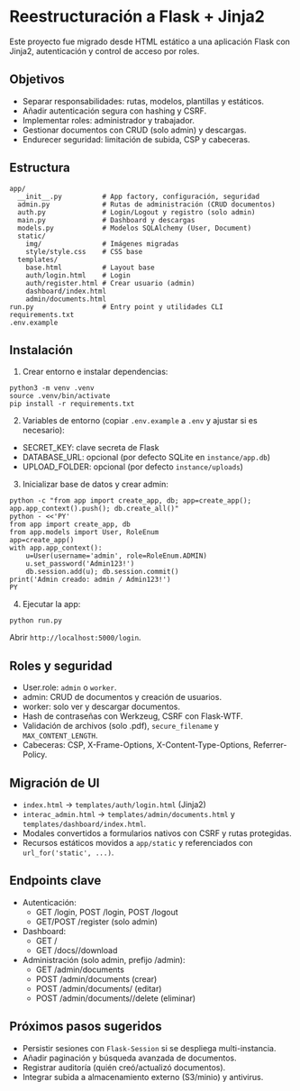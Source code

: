 # Reestructuración a Flask + Jinja2

Este proyecto fue migrado desde HTML estático a una aplicación Flask con Jinja2, autenticación y control de acceso por roles.

## Objetivos
- Separar responsabilidades: rutas, modelos, plantillas y estáticos.
- Añadir autenticación segura con hashing y CSRF.
- Implementar roles: administrador y trabajador.
- Gestionar documentos con CRUD (solo admin) y descargas.
- Endurecer seguridad: limitación de subida, CSP y cabeceras.

## Estructura
```
app/
  __init__.py          # App factory, configuración, seguridad
  admin.py             # Rutas de administración (CRUD documentos)
  auth.py              # Login/Logout y registro (solo admin)
  main.py              # Dashboard y descargas
  models.py            # Modelos SQLAlchemy (User, Document)
  static/
    img/               # Imágenes migradas
    style/style.css    # CSS base
  templates/
    base.html          # Layout base
    auth/login.html    # Login
    auth/register.html # Crear usuario (admin)
    dashboard/index.html
    admin/documents.html
run.py                 # Entry point y utilidades CLI
requirements.txt
.env.example
```

## Instalación
1. Crear entorno e instalar dependencias:
```
python3 -m venv .venv
source .venv/bin/activate
pip install -r requirements.txt
```
2. Variables de entorno (copiar `.env.example` a `.env` y ajustar si es necesario):
- SECRET_KEY: clave secreta de Flask
- DATABASE_URL: opcional (por defecto SQLite en `instance/app.db`)
- UPLOAD_FOLDER: opcional (por defecto `instance/uploads`)

3. Inicializar base de datos y crear admin:
```
python -c "from app import create_app, db; app=create_app(); app.app_context().push(); db.create_all()"
python - <<'PY'
from app import create_app, db
from app.models import User, RoleEnum
app=create_app()
with app.app_context():
    u=User(username='admin', role=RoleEnum.ADMIN)
    u.set_password('Admin123!')
    db.session.add(u); db.session.commit()
print('Admin creado: admin / Admin123!')
PY
```

4. Ejecutar la app:
```
python run.py
```
Abrir `http://localhost:5000/login`.

## Roles y seguridad
- User.role: `admin` o `worker`.
- admin: CRUD de documentos y creación de usuarios.
- worker: solo ver y descargar documentos.
- Hash de contraseñas con Werkzeug, CSRF con Flask-WTF.
- Validación de archivos (solo .pdf), `secure_filename` y `MAX_CONTENT_LENGTH`.
- Cabeceras: CSP, X-Frame-Options, X-Content-Type-Options, Referrer-Policy.

## Migración de UI
- `index.html` → `templates/auth/login.html` (Jinja2)
- `interac_admin.html` → `templates/admin/documents.html` y `templates/dashboard/index.html`.
- Modales convertidos a formularios nativos con CSRF y rutas protegidas.
- Recursos estáticos movidos a `app/static` y referenciados con `url_for('static', ...)`.

## Endpoints clave
- Autenticación:
  - GET /login, POST /login, POST /logout
  - GET/POST /register (solo admin)
- Dashboard:
  - GET /
  - GET /docs/<id>/download
- Administración (solo admin, prefijo /admin):
  - GET /admin/documents
  - POST /admin/documents (crear)
  - POST /admin/documents/<id> (editar)
  - POST /admin/documents/<id>/delete (eliminar)

## Próximos pasos sugeridos
- Persistir sesiones con `Flask-Session` si se despliega multi-instancia.
- Añadir paginación y búsqueda avanzada de documentos.
- Registrar auditoría (quién creó/actualizó documentos).
- Integrar subida a almacenamiento externo (S3/minio) y antivirus.